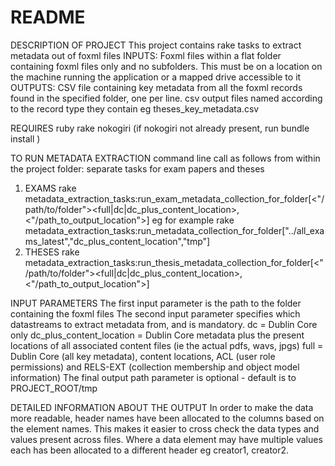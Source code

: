 # README

DESCRIPTION OF PROJECT
This project contains  rake tasks to extract metadata out of foxml files
INPUTS: Foxml files within a flat folder containing foxml files only and no subfolders. This must be on a location on the machine running the application or a mapped drive accessible to it
OUTPUTS: CSV file containing key metadata from all the foxml records found in the specified folder, one per line.
csv output files named according to the record type they contain eg theses_key_metadata.csv

REQUIRES
ruby
rake
nokogiri (if nokogiri not already present, run bundle install )

TO RUN METADATA EXTRACTION
command line call as follows from within the project folder:
separate tasks for exam papers and theses
1) EXAMS
rake metadata_extraction_tasks:run_exam_metadata_collection_for_folder[<"/path/to/folder"><full|dc|dc_plus_content_location>,<"/path_to_output_location">]
eg for example rake metadata_extraction_tasks:run_metadata_collection_for_folder["../all_exams_latest","dc_plus_content_location","tmp"]
2) THESES
rake metadata_extraction_tasks:run_thesis_metadata_collection_for_folder[<"/path/to/folder"><full|dc|dc_plus_content_location>,<"/path_to_output_location">]

INPUT PARAMETERS
The first input parameter is the path to the folder containing the foxml files
The second input parameter specifies which  datastreams to extract metadata from, and is mandatory.
  dc = Dublin Core only
  dc_plus_content_location = Dublin Core metadata plus the present locations of all associated content files (ie the actual pdfs, wavs, jpgs)
  full =  Dublin Core (all key metadata), content locations,  ACL (user role permissions) and RELS-EXT (collection membership and object model information)
The final output path parameter is optional - default is to PROJECT_ROOT/tmp

DETAILED INFORMATION  ABOUT THE OUTPUT
In order to make the data more readable, header names have been allocated to the columns
based on the element names. This makes it easier to cross check the data types and values present across files. Where a data element may have multiple values each has been allocated to a different header eg creator1, creator2.
